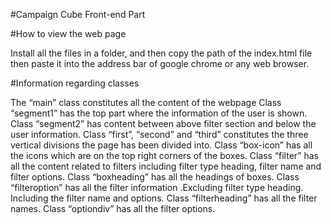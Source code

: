 #Campaign Cube Front-end Part

#How to view the web page

Install all the files in a folder, and then copy the path of the index.html file then paste it into the address bar of google chrome or any web browser.

#Information regarding classes

The “main” class constitutes all the content of the webpage
Class “segment1” has the top part where the information of the user is shown.
Class “segment2” has content between above filter section and below the user information.
Class “first”, “second” and  “third” constitutes the three vertical divisions the page has been divided into.
Class “box-icon” has all the icons which are on the top right corners of the boxes.
Class “filter” has all the content related to filters including filter type heading, filter name and filter options.
Class “boxheading” has all the headings of boxes.
Class “filteroption” has all the filter information .Excluding filter type heading. Including the filter name and options.
Class “filterheading” has all the filter names.
Class “optiondiv” has all the filter options.




